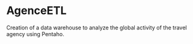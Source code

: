 # AgenceETL

Creation of a data warehouse to analyze the global activity of the travel agency using Pentaho. 
